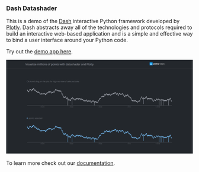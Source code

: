 ### Dash Datashader

This is a demo of the [Dash](https://plot.ly/products/dash/) interactive Python framework developed by [Plotly](https://plot.ly/).
Dash abstracts away all of the technologies and protocols required to build an interactive web-based application and is a simple and effective way to bind a user interface around your Python code.

Try out the [demo app here](https://dash-gallery.plotly.host/dash-datashader/).


![screenshot](assets/datashader.png "Screenshot")

To learn more check out our [documentation](https://dash.plot.ly).
